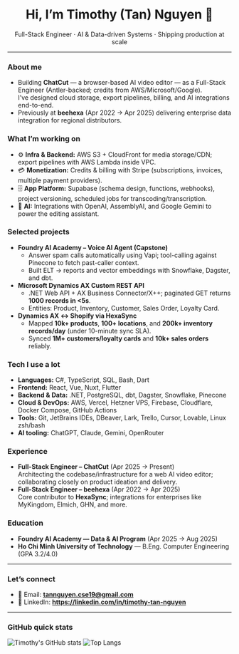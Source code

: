 <h1 align="center">Hi, I’m Timothy (Tan) Nguyen 👋</h1>
<p align="center">
  Full-Stack Engineer · AI & Data-driven Systems · Shipping production at scale
</p>

---

### About me
- Building **ChatCut** — a browser-based AI video editor — as a Full-Stack Engineer (Antler-backed; credits from AWS/Microsoft/Google).  
  I’ve designed cloud storage, export pipelines, billing, and AI integrations end-to-end.
- Previously at **beehexa** (Apr 2022 → Apr 2025) delivering enterprise data integration for regional distributors.

### What I’m working on
- ⚙️ **Infra & Backend:** AWS S3 + CloudFront for media storage/CDN; export pipelines with AWS Lambda inside VPC.  
- 💳 **Monetization:** Credits & billing with Stripe (subscriptions, invoices, multiple payment providers).  
- 🗄️ **App Platform:** Supabase (schema design, functions, webhooks), project versioning, scheduled jobs for transcoding/transcription.  
- 🤖 **AI:** Integrations with OpenAI, AssemblyAI, and Google Gemini to power the editing assistant.

### Selected projects
- **Foundry AI Academy – Voice AI Agent (Capstone)**
  - Answer spam calls automatically using Vapi; tool-calling against Pinecone to fetch past-caller context.
  - Built ELT → reports and vector embeddings with Snowflake, Dagster, and dbt.
- **Microsoft Dynamics AX Custom REST API**
  - .NET Web API + AX Business Connector/X++; paginated GET returns **1000 records in <5s**.
  - Entities: Product, Inventory, Customer, Sales Order, Loyalty Card.
- **Dynamics AX ↔ Shopify via HexaSync**
  - Mapped **10k+ products**, **100+ locations**, and **200k+ inventory records/day** (under 10-minute sync SLA).
  - Synced **1M+ customers/loyalty cards** and **10k+ sales orders** reliably.

### Tech I use a lot
- **Languages:** C#, TypeScript, SQL, Bash, Dart  
- **Frontend:** React, Vue, Nuxt, Flutter  
- **Backend & Data:** .NET, PostgreSQL, dbt, Dagster, Snowflake, Pinecone  
- **Cloud & DevOps:** AWS, Vercel, Hetzner VPS, Firebase, Cloudflare, Docker Compose, GitHub Actions  
- **Tools:** Git, JetBrains IDEs, DBeaver, Lark, Trello, Cursor, Lovable, Linux zsh/bash  
- **AI tooling:** ChatGPT, Claude, Gemini, OpenRouter

### Experience
- **Full-Stack Engineer – ChatCut** (Apr 2025 → Present)  
  Architecting the codebase/infrastructure for a web AI video editor; collaborating closely on product ideation and delivery.
- **Full-Stack Engineer – beehexa** (Apr 2022 → Apr 2025)  
  Core contributor to **HexaSync**; integrations for enterprises like MyKingdom, Elmich, GHN, and more.

### Education
- **Foundry AI Academy — Data & AI Program** (Apr 2025 → Aug 2025)  
- **Ho Chi Minh University of Technology** — B.Eng. Computer Engineering (GPA 3.2/4.0)

---

### Let’s connect
- 📧 Email: **tannguyen.cse19@gmail.com**  
- 🔗 LinkedIn: **https://linkedin.com/in/timothy-tan-nguyen**

---

### GitHub quick stats
![Timothy's GitHub stats](https://github-readme-stats.vercel.app/api?username=tannguyencse19&show_icons=true)
![Top Langs](https://github-readme-stats.vercel.app/api/top-langs/?username=tannguyencse19&layout=compact)
